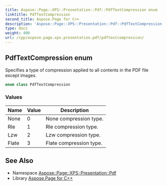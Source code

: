 ```yaml
---
title: Aspose::Page::XPS::Presentation::Pdf::PdfTextCompression enum
linktitle: PdfTextCompression
second_title: Aspose.Page for C++
description: 'Aspose::Page::XPS::Presentation::Pdf::PdfTextCompression enum. Specifies a type of compression applied to all contents in the PDF file except images in C++.'
type: docs
weight: 400
url: /cpp/aspose.page.xps.presentation.pdf/pdftextcompression/
---
```

## PdfTextCompression enum


Specifies a type of compression applied to all contents in the PDF file except images.

```cpp
enum class PdfTextCompression
```

### Values

| Name | Value | Description |
| --- | --- | --- |
| None | 0 | None compression type. |
| Rle | 1 | Rle compression type. |
| Lzw | 2 | Lzw compression type. |
| Flate | 3 | Flate compression type. |

## See Also

* Namespace [Aspose::Page::XPS::Presentation::Pdf](../)
* Library [Aspose.Page for C++](../../)
